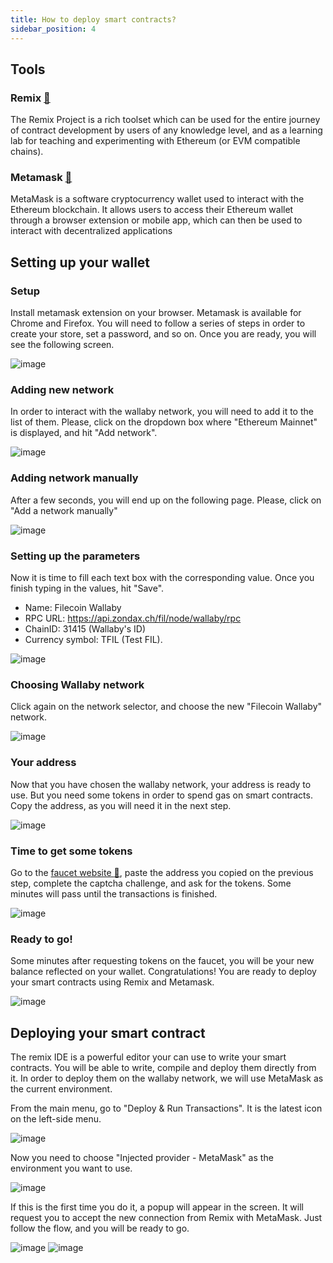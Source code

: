 ```yaml
---
title: How to deploy smart contracts?
sidebar_position: 4
---
```


## Tools 
### Remix [:link:](https://remix-project.org/)
The Remix Project is a rich toolset which can be used for the entire journey of contract development by users of any knowledge level, and as a learning lab for teaching and experimenting with Ethereum (or EVM compatible chains).

### Metamask [:link:](https://metamask.io)
MetaMask is a software cryptocurrency wallet used to interact with the Ethereum blockchain. It allows users to access their Ethereum wallet through a browser extension or mobile app, which can then be used to interact with decentralized applications

## Setting up your wallet

### Setup
Install metamask extension on your browser. Metamask is available for Chrome and Firefox. You will need to follow a series of steps in order to create your store, set a password, and so on. 
Once you are ready, you will see the following screen. 

![image](assets/wallaby/1.png)

### Adding new network
In order to interact with the wallaby network, you will need to add it to the list of them. Please, click on the dropdown box where "Ethereum Mainnet" is displayed, and hit "Add network".

![image](assets/wallaby/2.png)

### Adding network manually
After a few seconds, you will end up on the following page. Please, click on "Add a network manually"

![image](assets/wallaby/3.png)

### Setting up the parameters
Now it is time to fill each text box with the corresponding value. Once you finish typing in the values, hit "Save".

- Name: Filecoin Wallaby
- RPC URL: https://api.zondax.ch/fil/node/wallaby/rpc
- ChainID: 31415 (Wallaby's ID)
- Currency symbol: TFIL (Test FIL).

![image](assets/wallaby/4.png)

### Choosing Wallaby network
Click again on the network selector, and choose the new "Filecoin Wallaby" network.

![image](assets/wallaby/5.png)

### Your address
Now that you have chosen the wallaby network, your address is ready to use. But you need some tokens in order to spend gas on smart contracts. Copy the address, as you will need it in the next step.

![image](assets/wallaby/6.png)

### Time to get some tokens 
Go to the [faucet website :link:](https://wallaby.network/#faucet), paste the address you copied on the previous step, complete the captcha challenge, and ask for the tokens. Some minutes will pass until the transactions is finished.

![image](assets/wallaby/7.png)

### Ready to go! 
Some minutes after requesting tokens on the faucet, you will be your new balance reflected on your wallet. Congratulations! You are ready to deploy your smart contracts using Remix and Metamask.

![image](assets/wallaby/8.png)

## Deploying your smart contract
The remix IDE is a powerful editor your can use to write your smart contracts. You will be able to write, compile and deploy them directly from it. In order to deploy them on the wallaby network, we will use MetaMask as the current environment. 

From the main menu, go to "Deploy & Run Transactions". It is the latest icon on the left-side menu. 

![image](assets/remix/1.png)

Now you need to choose "Injected provider - MetaMask" as the environment you want to use. 

![image](assets/remix/2.png)

If this is the first time you do it, a popup will appear in the screen. It will request you to accept the new connection from Remix with MetaMask. Just follow the flow, and you will be ready to go. 

![image](assets/remix/3.png) 
![image](assets/remix/4.png)
